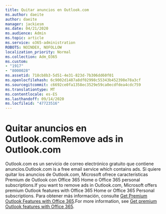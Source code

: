 ```yaml
---
title: Quitar anuncios en Outlook.com
ms.author: daeite
author: daeite
manager: jackiesm
ms.date: 04/21/2020
ms.audience: Admin
ms.topic: article
ms.service: o365-administration
ROBOTS: NOINDEX, NOFOLLOW
localization_priority: Normal
ms.collection: Adm_O365
ms.custom:
- "1917"
- "8000028"
ms.assetid: 718cb8b3-5d51-4e31-823d-7b306dd60f01
ms.openlocfilehash: 6c9002d1487a8df02998c55343b452398e78a3cf
ms.sourcegitcommit: c6692ce0fa1358ec3529e59ca0ecdfdea4cdc759
ms.translationtype: MT
ms.contentlocale: es-ES
ms.lasthandoff: 09/14/2020
ms.locfileid: "47723516"
---
```

# <a name="remove-ads-in-outlookcom"></a><span data-ttu-id="73a50-102">Quitar anuncios en Outlook.com</span><span class="sxs-lookup"><span data-stu-id="73a50-102">Remove ads in Outlook.com</span></span>

<span data-ttu-id="73a50-103">Outlook.com es un servicio de correo electrónico gratuito que contiene anuncios.</span><span class="sxs-lookup"><span data-stu-id="73a50-103">Outlook.com is a free email service which contains ads.</span></span> <span data-ttu-id="73a50-104">Si quiere quitar los anuncios de Outlook.com, Microsoft ofrece características Premium de Outlook con Office 365 Home o Office 365 personal subscriptions.</span><span class="sxs-lookup"><span data-stu-id="73a50-104">If you want to remove ads in Outlook.com, Microsoft offers premium Outlook features with Office 365 Home or Office 365 Personal subscriptions.</span></span> <span data-ttu-id="73a50-105">Para obtener más información, consulte [Get Premium Outlook Features with Office 365](https://go.microsoft.com/fwlink/?linkid=872181).</span><span class="sxs-lookup"><span data-stu-id="73a50-105">For more information, see [Get premium Outlook features with Office 365](https://go.microsoft.com/fwlink/?linkid=872181).</span></span>